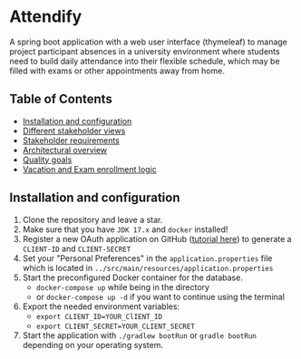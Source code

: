 # Attendify

A spring boot application with a web user interface (thymeleaf) to manage project participant
absences in a university environment where students need to build daily attendance into their
flexible schedule, which may be filled with exams or other appointments away from home.

## Table of Contents

- [Installation and configuration](#installation-and-configuration)
- [Different stakeholder views](#different-stakeholder-views)
- [Stakeholder requirements](#stakeholder-requirements)
- [Architectural overview](#architectural-overview)
- [Quality goals](#quality-goals)
- [Vacation and Exam enrollment logic](#vacation-and-exam-enrollment-logic)

## Installation and configuration

1. Clone the repository and leave a star.
2. Make sure that you have `JDK 17.x` and `docker` installed!
3. Register a new OAuth application on
   GitHub ([tutorial here](https://docs.github.com/en/developers/apps/building-oauth-apps/creating-an-oauth-app))
   to generate a `CLIENT-ID` and `CLIENT-SECRET`
4. Set your "Personal Preferences" in the `application.properties` file which is located
   in `../src/main/resources/application.properties`
5. Start the preconfigured Docker container for the database.
   - `docker-compose up` while being in the directory
   - or `docker-compose up -d` if you want to continue using the terminal
6. Export the needed environment variables:
   - `export CLIENT_ID=YOUR_ClIENT_ID`
   - `export CLIENT_SECRET=YOUR_CLIENT_SECRET`
7. Start the application with `./gradlew bootRun` or `gradle bootRun` depending on your operating
   system.
